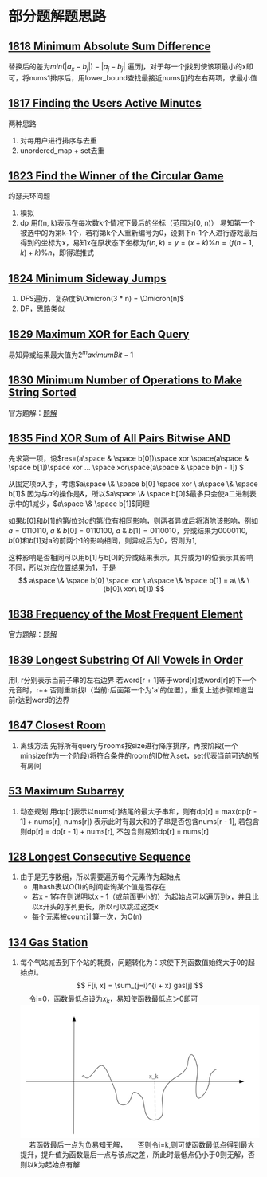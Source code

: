 # 部分题解题思路

## [1818 Minimum Absolute Sum Difference](https://github.com/K-ona/CPPTraining/blob/main/LeetCode/100/1818.cpp)

替换后的差为$min(|a_x - b_j|) - |a_j - b_j|$
遍历j，对于每一个j找到使该项最小的x即可，将nums1排序后，用lower_bound查找最接近nums[j]的左右两项，求最小值

## [1817 Finding the Users Active Minutes](https://github.com/K-ona/CPPTraining/blob/main/LeetCode/100/1817.cpp)

两种思路

1. 对每用户进行排序与去重
2. unordered_map + set去重

## [1823 Find the Winner of the Circular Game](https://github.com/K-ona/CPPTraining/blob/main/LeetCode/100/1823.cpp)

约瑟夫环问题

1. 模拟
2. dp
用f(n, k)表示在每次数k个情况下最后的坐标（范围为[0, n)）
易知第一个被选中的为第k-1个，若将第k个人重新编号为0，设剩下n-1个人进行游戏最后得到的坐标为x，易知x在原状态下坐标为$f(n, k) = y = (x + k) \% n = (f(n-1, k) + k) \% n$，即得递推式

## [1824 Minimum Sideway Jumps](https://github.com/K-ona/CPPTraining/blob/main/LeetCode/100/1824.cpp)

1. DFS遍历，复杂度$\Omicron(3 * n) = \Omicron(n)$
2. DP，思路类似

## [1829 Maximum XOR for Each Query](https://github.com/K-ona/CPPTraining/blob/main/LeetCode/100/1829.cpp)

易知异或结果最大值为$2^maximumBit - 1$

## [1830 Minimum Number of Operations to Make String Sorted](https://github.com/K-ona/CPPTraining/blob/main/LeetCode/100/1830.cpp)

官方题解：[题解](https://leetcode-cn.com/problems/minimum-number-of-operations-to-make-string-sorted/solution/shi-zi-fu-chuan-you-xu-de-zui-shao-cao-z-qgra/)

## [1835 Find XOR Sum of All Pairs Bitwise AND](https://github.com/K-ona/CPPTraining/blob/main/LeetCode/100/1835.cpp)

先求第一项，设$res=(a\space \& \space b[0])\space xor \space(a\space \& \space b[1])\space xor ... \space  xor\space(a\space \& \space b[n - 1]) $

从固定项$a$入手，考虑$a\space \& \space b[0] \space xor \ a\space \& \space b[1]$
因为与$a$的操作是$\&$，所以$a\space \& \space b[0]$最多只会使a二进制表示中的1减少，$a\space \& \space b[1]$同理

如果$b[0]$和$b[1]$的第$i$位对$a$的第$i$位有相同影响，则两者异或后将消除该影响，例如$a=0110110,\ a\  \& \ b[0] = 0110100,\ a\ \& \ b[1] = 0110010$，异或结果为$0000110$, $b[0]$和$b[1]$对a的前两个1的影响相同，则异或后为0，否则为1,

这种影响是否相同可以用b[1]与b[0]的异或结果表示，其异或为1的位表示其影响不同，所以对应位置结果为1，于是
$$
a\space \& \space b[0] \space xor \ a\space \& \space b[1] = a\ \& \ (b[0]\ xor\ b[1])
$$

## [1838 Frequency of the Most Frequent Element](https://github.com/K-ona/CPPTraining/blob/main/LeetCode/100/1838.cpp)

官方题解：[题解](https://leetcode-cn.com/problems/frequency-of-the-most-frequent-element/solution/zui-gao-pin-yuan-su-de-pin-shu-by-leetco-q5g9/)

## [1839 Longest Substring Of All Vowels in Order](https://github.com/K-ona/CPPTraining/blob/main/LeetCode/100/1839.cpp)

用l, r分别表示当前子串的左右边界
若word[r + 1]等于word[r]或word[r]的下一个元音时，r++
否则重新找l（当前r后面第一个为'a'的位置），重复上述步骤知道当前r达到word的边界

## [1847 Closest Room](https://github.com/K-ona/CPPTraining/blob/main/LeetCode/100/1847.cpp)

1. 离线方法
先将所有query与rooms按size进行降序排序，再按阶段(一个minsize作为一个阶段)将符合条件的room的ID放入set，set代表当前可选的所有房间

## [53 Maximum Subarray](https://github.com/K-ona/CPPTraining/blob/main/LeetCode/100/53.cpp)

1. 动态规划
用dp[r]表示以nums[r]结尾的最大子串和，则有dp[r] = max(dp[r - 1] + nums[r], nums[r])
表示此时有最大和的子串是否包含nums[r - 1], 若包含则dp[r] = dp[r - 1] + nums[r], 不包含则易知dp[r] = nums[r]

## [128 Longest Consecutive Sequence](https://github.com/K-ona/CPPTraining/blob/main/LeetCode/100/128.cpp)

1. 由于是无序数组，所以需要遍历每个元素作为起始点
   - 用hash表以O(1)的时间查询某个值是否存在
   - 若x - 1存在则说明以x - 1（或前面更小的）为起始点可以遍历到x，并且比以x开头的序列更长，所以可以跳过这类x
   - 每个元素被count计算一次，为O(n)

## [134 Gas Station](https://github.com/K-ona/CPPTraining/blob/main/LeetCode/100/134.cpp)

1. 每个气站减去到下个站的耗费，问题转化为：求使下列函数值始终大于0的起始点i。
$$ F[i, x] = \sum_{j=i}^{i + x} gas[j] $$
&emsp; 令i=0，函数最低点设为$x_k$，易知使函数最低点＞0即可
&emsp; &emsp;![示意图](../src/img/lc134.png "示意图" )
&emsp; 若函数最后一点为负易知无解，
&emsp; 否则令i=k,则可使函数最低点得到最大提升，提升值为函数最后一点与该点之差，所此时最低点仍小于0则无解，否则以k为起始点有解
